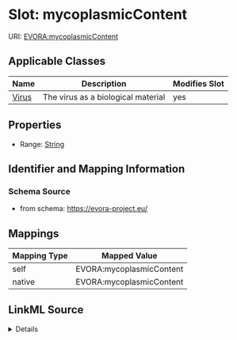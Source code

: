 

# Slot: mycoplasmicContent



URI: [EVORA:mycoplasmicContent](https://evora-project.eu/mycoplasmicContent)



<!-- no inheritance hierarchy -->





## Applicable Classes

| Name | Description | Modifies Slot |
| --- | --- | --- |
| [Virus](Virus.md) | The virus as a biological material |  yes  |







## Properties

* Range: [String](String.md)





## Identifier and Mapping Information







### Schema Source


* from schema: https://evora-project.eu/




## Mappings

| Mapping Type | Mapped Value |
| ---  | ---  |
| self | EVORA:mycoplasmicContent |
| native | EVORA:mycoplasmicContent |




## LinkML Source

<details>
```yaml
name: mycoplasmicContent
from_schema: https://evora-project.eu/
rank: 1000
alias: mycoplasmicContent
domain_of:
- Virus
range: string

```
</details>